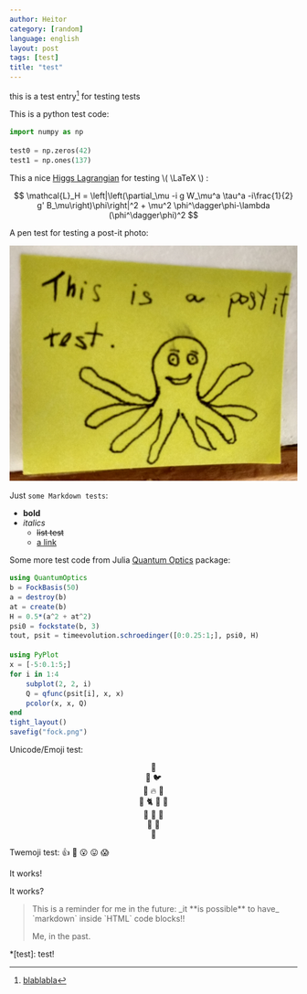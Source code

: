 ```yaml
---
author: Heitor
category: [random]
language: english
layout: post
tags: [test]
title: "test"
---
```


this is a test entry[^bla] for testing tests

This is a python test code:

~~~ python
import numpy as np

test0 = np.zeros(42)
test1 = np.ones(137)
~~~

This a nice
[Higgs Lagrangian](https://en.wikipedia.org/wiki/Higgs_boson#Technical_aspects_and_mathematical_formulation)
for testing \\( \LaTeX \\) :

$$ \mathcal{L}_H = \left|\left(\partial_\mu -i g W_\mu^a \tau^a -i\frac{1}{2} g' B_\mu\right)\phi\right|^2 + \mu^2 \phi^\dagger\phi-\lambda (\phi^\dagger\phi)^2 $$

A pen test for testing a post-it photo:

![img test](test.png)

Just `some Markdown tests`:

- **bold**
- *italics*
  - ~~list test~~
  -  [a link](http://pudim.com.br)

Some more test code from Julia [Quantum Optics](https://qojulia.org/) package:

~~~ julia
using QuantumOptics
b = FockBasis(50)
a = destroy(b)
at = create(b)
H = 0.5*(a^2 + at^2)
psi0 = fockstate(b, 3)
tout, psit = timeevolution.schroedinger([0:0.25:1;], psi0, H)

using PyPlot
x = [-5:0.1:5;]
for i in 1:4
    subplot(2, 2, i)
    Q = qfunc(psit[i], x, x)
    pcolor(x, x, Q)
end
tight_layout()
savefig("fock.png")
~~~

Unicode/Emoji test:

<center>
🦕<br>
🦖  🐦<br>
🐉  🔥  🐙<br>
🦑  🐈  🐾  🐢<br>
🐞  🦋  🐌<br>
🧪  🧬<br>
🧬
</center>

Twemoji test: :+1: :jack_o_lantern: :open_mouth: :stuck_out_tongue: :scream:

It works!

It works?

<div class="alert alert-dark">
<blockquote class="blockquote">
<p markdown="1">This is a reminder for me in the future: _it **is possible** to have_
`markdown` inside `HTML` code blocks!!</p>
<footer class="blockquote-footer">Me, in the past.</footer>
</blockquote>
</div>

*[test]: test!
[^bla]: [blablabla](https://lmgtfy.com/?q=bla)
